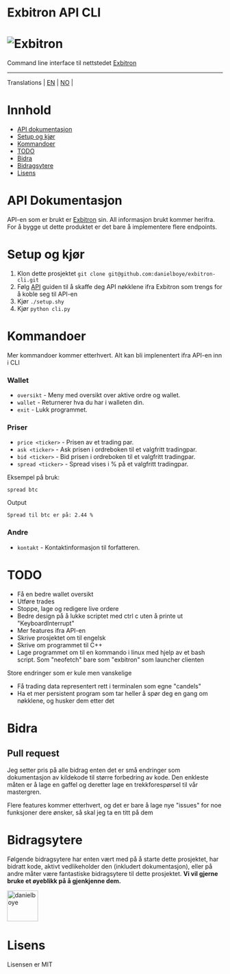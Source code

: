 # Exbitron API CLI

# ![Exbitron](https://cdn.discordapp.com/attachments/994252098571079740/1051226477875691660/image.png)

Command line interface til nettstedet [Exbitron](https://www.exbitron.com/)

---

Translations | [EN](README.md) | [NO](README_NO.md) |

# Innhold
- [API dokumentasjon](#api-dokumentasjon)
- [Setup og kjør](#setup-og-kjør)
- [Kommandoer](#kommandoer)
- [TODO](#todo)
- [Bidra](#bidra)
- [Bidragsytere](#bidragsytere)
- [Lisens]()

# API Dokumentasjon

API-en som er brukt er [Exbitron](https://www.exbitron.com/kb/api.html) sin. All informasjon brukt kommer herifra. For å bygge ut dette produktet er det bare å implementere flere endpoints.

# Setup og kjør 

1. Klon dette prosjektet  `git clone git@github.com:danielboye/exbitron-cli.git`
2. Følg [API](api.md) guiden til å skaffe deg API nøkklene ifra Exbitron som trengs for å koble seg til API-en
3. Kjør `./setup.shy`
4. Kjør `python cli.py`

# Kommandoer

Mer kommandoer kommer etterhvert. Alt kan bli implenentert ifra API-en inn i CLI

### Wallet
- `oversikt` - Meny med oversikt over aktive ordre og wallet.
- `wallet` - Returnerer hva du har i walleten din. 
- `exit` - Lukk programmet.

### Priser

- `price <ticker>` - Prisen av et trading par.
- `ask <ticker>` - Ask prisen i ordreboken til et valgfritt tradingpar.
- `bid <ticker>` - Bid prisen i ordreboken til et valgfritt tradingpar.
- `spread <ticker>` - Spread vises i % på et valgfritt tradingpar.

Eksempel på bruk:


```shell
spread btc
```
Output

```shell
Spread til btc er på: 2.44 %
```

### Andre
- `kontakt` - Kontaktinformasjon til forfatteren.

# TODO

- Få en bedre wallet oversikt 
- Utføre trades 
- Stoppe, lage og redigere live ordere
- Bedre design på å lukke scriptet med ctrl c uten å printe ut "KeyboardInterrupt"
- Mer features ifra API-en
- Skrive prosjektet om til engelsk
- Skrive om programmet til C++ 
- Lage programmet om til en kommando i linux med hjelp av et bash script. Som "neofetch" bare som "exbitron" som launcher clienten 

Store endringer som er kule men vanskelige

- Få trading data representert rett i terminalen som egne "candels"
- Ha et mer persistent program som tar heller å spør deg en gang om nøkklene, og husker dem etter det

# Bidra

## Pull request

Jeg setter pris på alle bidrag enten det er små endringer som dokumentasjon av kildekode til større forbedring av
kode. Den enkleste måten er å lage en gaffel og deretter lage en trekkforespørsel til vår mastergren.

Flere features kommer etterhvert, og det er bare å lage nye "issues" for noe funksjoner dere ønsker, så skal jeg ta en titt på dem

# Bidragsytere

Følgende bidragsytere har enten vært med på å starte dette prosjektet, har bidratt
kode, aktivt vedlikeholder den (inkludert dokumentasjon), eller på andre måter
være fantastiske bidragsytere til dette prosjektet. **Vi vil gjerne bruke et øyeblikk på å gjenkjenne dem.**

[<img src="https://github.com/danielboye.png?size=72" alt="danielboye" width="72">](https://github.com/danielboye)

# Lisens

Lisensen er MIT
